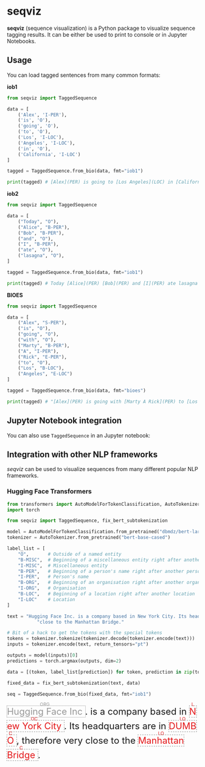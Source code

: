 # seqviz

**seqviz** (sequence visualization) is a Python package to visualize sequence tagging results. It can be either be used
to print to console or in Jupyter Notebooks.

## Usage

You can load tagged sentences from many common formats:

**iob1**

```python
from seqviz import TaggedSequence

data = [
    ('Alex', 'I-PER'),
    ('is', 'O'),
    ('going', 'O'),
    ('to', 'O'),
    ('Los', 'I-LOC'),
    ('Angeles', 'I-LOC'),
    ('in', 'O'),
    ('California', 'I-LOC')
]

tagged = TaggedSequence.from_bio(data, fmt="iob1")

print(tagged) # [Alex](PER) is going to [Los Angeles](LOC) in [California](LOC)
```

**iob2**

```python
from seqviz import TaggedSequence

data = [
    ("Today", "O"),
    ("Alice", "B-PER"),
    ("Bob", "B-PER"),
    ("and", "O"),
    ("I", "B-PER"),
    ("ate", "O"),
    ("lasagna", "O"),
]

tagged = TaggedSequence.from_bio(data, fmt="iob1")

print(tagged) # Today [Alice](PER) [Bob](PER) and [I](PER) ate lasagna
```

**BIOES**

```python
from seqviz import TaggedSequence

data = [
    ("Alex", "S-PER"),
    ("is", "O"),
    ("going", "O"),
    ("with", "O"),
    ("Marty", "B-PER"),
    ("A", "I-PER"),
    ("Rick", "E-PER"),
    ("to", "O"),
    ("Los", "B-LOC"),
    ("Angeles", "E-LOC")
]

tagged = TaggedSequence.from_bio(data, fmt="bioes")

print(tagged) # "[Alex](PER) is going with [Marty A Rick](PER) to [Los Angeles](LOC)"
```

## Jupyter Notebook integration

You can also use `TaggedSequence` in an Jupyter notebook:

## Integration with other NLP frameworks

*seqviz* can be used to visualize sequences from many different popular NLP frameworks.

### Hugging Face Transformers

```python
from transformers import AutoModelForTokenClassification, AutoTokenizer
import torch

from seqviz import TaggedSequence, fix_bert_subtokenization

model = AutoModelForTokenClassification.from_pretrained("dbmdz/bert-large-cased-finetuned-conll03-english")
tokenizer = AutoTokenizer.from_pretrained("bert-base-cased")

label_list = [
    "O",       # Outside of a named entity
    "B-MISC",  # Beginning of a miscellaneous entity right after another miscellaneous entity
    "I-MISC",  # Miscellaneous entity
    "B-PER",   # Beginning of a person's name right after another person's name
    "I-PER",   # Person's name
    "B-ORG",   # Beginning of an organisation right after another organisation
    "I-ORG",   # Organisation
    "B-LOC",   # Beginning of a location right after another location
    "I-LOC"    # Location
]

text = "Hugging Face Inc. is a company based in New York City. Its headquarters are in DUMBO, therefore very" \
           "close to the Manhattan Bridge."

# Bit of a hack to get the tokens with the special tokens
tokens = tokenizer.tokenize(tokenizer.decode(tokenizer.encode(text)))
inputs = tokenizer.encode(text, return_tensors="pt")

outputs = model(inputs)[0]
predictions = torch.argmax(outputs, dim=2)

data = [(token, label_list[prediction]) for token, prediction in zip(tokens, predictions[0].tolist())]

fixed_data = fix_bert_subtokenization(text, data)

seq = TaggedSequence.from_bio(fixed_data, fmt="iob1")
```

<div style="font-size: 24px;"><span style="outline: 1px dotted grey;"><ruby style="color:rgb(153, 153, 153)"> Hugging Face Inc <rp>(</rp><rt>ORG</rt><rp>)</rp> </ruby></span> . is a company based in <span style="outline: 1px dotted grey;"><ruby style="color:rgb(228, 26, 28)"> New York City <rp>(</rp><rt>LOC</rt><rp>)</rp> </ruby></span> . Its headquarters are in <span style="outline: 1px dotted grey;"><ruby style="color:rgb(228, 26, 28)"> DUMBO <rp>(</rp><rt>LOC</rt><rp>)</rp> </ruby></span> , therefore very close to the <span style="outline: 1px dotted grey;"><ruby style="color:rgb(228, 26, 28)"> Manhattan Bridge <rp>(</rp><rt>LOC</rt><rp>)</rp> </ruby></span> .</div>

